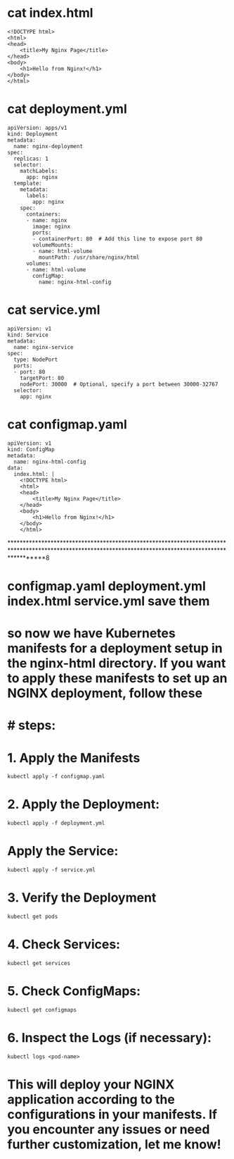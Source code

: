 # cat index.html

```
<!DOCTYPE html>
<html>
<head>
    <title>My Nginx Page</title>
</head>
<body>
    <h1>Hello from Nginx!</h1>
</body>
</html>
```
# cat deployment.yml
```
apiVersion: apps/v1
kind: Deployment
metadata:
  name: nginx-deployment
spec:
  replicas: 1
  selector:
    matchLabels:
      app: nginx
  template:
    metadata:
      labels:
        app: nginx
    spec:
      containers:
      - name: nginx
        image: nginx
        ports:
        - containerPort: 80  # Add this line to expose port 80
        volumeMounts:
        - name: html-volume
          mountPath: /usr/share/nginx/html
      volumes:
      - name: html-volume
        configMap:
          name: nginx-html-config
```

# cat service.yml

```
apiVersion: v1
kind: Service
metadata:
  name: nginx-service
spec:
  type: NodePort
  ports:
  - port: 80
    targetPort: 80
    nodePort: 30000  # Optional, specify a port between 30000-32767
  selector:
    app: nginx
```
    
# cat configmap.yaml

```
apiVersion: v1
kind: ConfigMap
metadata:
  name: nginx-html-config
data:
  index.html: |
    <!DOCTYPE html>
    <html>
    <head>
        <title>My Nginx Page</title>
    </head>
    <body>
        <h1>Hello from Nginx!</h1>
    </body>
    </html>
```

*********************************************************************************************************************************************************8
# configmap.yaml  deployment.yml  index.html  service.yml save them 
# so now we have Kubernetes manifests for a deployment setup in the nginx-html directory. If you want to apply these manifests to set up an NGINX deployment, follow these
# # steps:

# 1. Apply the Manifests
```
kubectl apply -f configmap.yaml
```
# 2. Apply the Deployment:
```
kubectl apply -f deployment.yml
```
# Apply the Service:
```
kubectl apply -f service.yml
```
# 3. Verify the Deployment
```
kubectl get pods
```
# 4. Check Services:
```
kubectl get services
```
# 5. Check ConfigMaps:
```
kubectl get configmaps
```
# 6. Inspect the Logs (if necessary):
```
kubectl logs <pod-name>
```
# This will deploy your NGINX application according to the configurations in your manifests. If you encounter any issues or need further customization, let me know!
